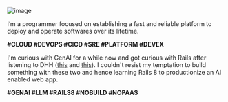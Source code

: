 ![image](https://github.com/user-attachments/assets/587db1ee-ba19-4b12-bf15-8ceab232db47)

I’m a programmer focused on establishing a fast and reliable platform to deploy and operate softwares over its lifetime.

**#CLOUD #DEVOPS #CICD #SRE #PLATFORM #DEVEX**

I'm curious with GenAI for a while now and got curious with Rails after listening to DHH ([this](https://www.youtube.com/watch?v=-cEn_83zRFw) and [this](https://www.youtube.com/watch?v=mTa2d3OLXhg)). I couldn't resist my temptation to build something with these two and hence learning Rails 8 to productionize an AI enabled web app.

**#GENAI #LLM #RAILS8 #NOBUILD #NOPAAS**

